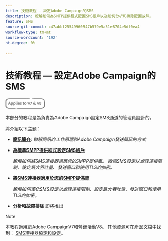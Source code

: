 ```yaml
---
title: 技術教程 — 設定Adobe Campaign的SMS
description: 瞭解如何為SMTP提供程式配置SMS帳戶以及如何分析和排除配置故障。
feature: SMS
source-git-commit: c47abbf25549960547b579e5a51e8704e5df0ea4
workflow-type: tm+mt
source-wordcount: '192'
ht-degree: 0%

---
```



# 技術教程 — 設定Adobe Campaign的SMS

![適用於V7和V8](../assets/V7-V8-stamp.png)

本部分的教程是為負責為Adobe Campaign設定SMS通道的管理員設計的。

將介紹以下主題：

* **[簡訊簡介](/help/tutorial-sms/introduction-to-sms.md)**:
   *瞭解簡訊的工作原理和Adobe Campaign發送簡訊的方式*

* **[為標準SMPP提供程式設定SMS帳戶](/help/tutorial-sms/set-up-account-for-standard-smpp-provider.md)**

   *瞭解如何將SMS連接器適應您的SMPP提供商。 微調SMS設定以處理連接限制、設定最大吞吐量、發送窗口和使用TLS的加密。*

* **[將SMS連接器適用於您的SMPP提供商](/help/tutorial-sms/adapt-sms-connector-to-smpp-provider.md)**

   *瞭解如何優化SMS設定以處理連接限制、設定最大吞吐量、發送窗口和使用TLS的加密。*

* **分析和故障排除**
即將推出

>[!NOTE]
>
>本教程適用於Adobe CampaignV7和營銷活動V8。 其他資源可在產品文檔中找到： [SMS連接器協定和設定](https://experienceleague.adobe.com/docs/campaign-classic/using/sending-messages/sending-messages-on-mobiles/sms-protocol.html?lang=en#sending-messages)。
